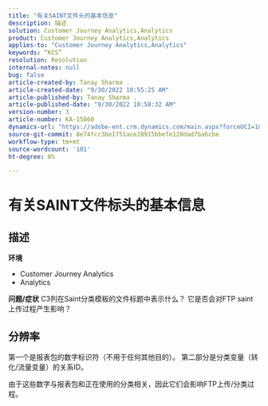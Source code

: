```yaml
---
title: "有关SAINT文件头的基本信息"
description: 描述
solution: Customer Journey Analytics,Analytics
product: Customer Journey Analytics,Analytics
applies-to: "Customer Journey Analytics,Analytics"
keywords: “KCS”
resolution: Resolution
internal-notes: null
bug: false
article-created-by: Tanay Sharma .
article-created-date: "9/30/2022 10:55:25 AM"
article-published-by: Tanay Sharma .
article-published-date: "9/30/2022 10:58:32 AM"
version-number: 3
article-number: KA-15860
dynamics-url: "https://adobe-ent.crm.dynamics.com/main.aspx?forceUCI=1&pagetype=entityrecord&etn=knowledgearticle&id=bbc6275e-ae40-ed11-9db1-0022480868ff"
source-git-commit: 8e74fcc3be1751ace28915bbefe128dad7ba6cbe
workflow-type: tm+mt
source-wordcount: '101'
ht-degree: 8%

---
```


# 有关SAINT文件标头的基本信息

## 描述

<b>环境</b>
- Customer Journey Analytics
- Analytics



<b>问题/症状</b>
C3列在Saint分类模板的文件标题中表示什么？ 它是否会对FTP saint上传过程产生影响？


## 分辨率


第一个是报表包的数字标识符（不用于任何其他目的）。 第二部分是分类变量（转化/流量变量）的关系ID。

由于这些数字与报表包和正在使用的分类相关，因此它们会影响FTP上传/分类过程。
